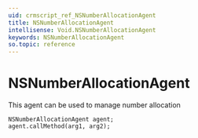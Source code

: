 ```yaml
---
uid: crmscript_ref_NSNumberAllocationAgent
title: NSNumberAllocationAgent
intellisense: Void.NSNumberAllocationAgent
keywords: NSNumberAllocationAgent
so.topic: reference
---
```


# NSNumberAllocationAgent

This agent can be used to manage number allocation

```crmscript
NSNumberAllocationAgent agent;
agent.callMethod(arg1, arg2);
```
